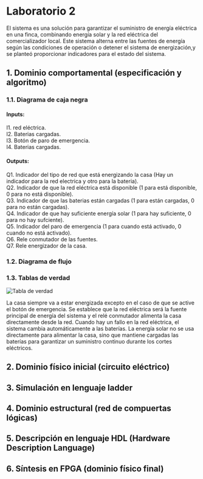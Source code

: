 ﻿# Laboratorio 2
El sistema es una solución para garantizar el suministro de energía eléctrica en una finca, combinando energía solar y la red eléctrica del comercializador local. Este sistema alterna entre las fuentes de energía según las condiciones de operación o detener el sistema de energización,y se planteó proporcionar indicadores para el estado del sistema.

## 1. Dominio comportamental (especificación y algoritmo)
### 1.1. Diagrama de caja negra
#### Inputs:
  I1. red eléctrica.  
  I2. Baterias cargadas.  
  I3. Botón de paro de emergencia.  
  I4. Baterias cargadas.

#### Outputs:
  Q1. Indicador del tipo de red que está energizando la casa (Hay un indicador para la red electrica y otro para la bateria).  
  Q2. Indicador de que la red eléctrica está disponible (1 para está disponible, 0 para no está disponible).  
  Q3. Indicador de que las baterias están cargadas (1 para están cargadas, 0 para no están cargadas).  
  Q4. Indicador de que hay suficiente energía solar (1 para hay suficiente, 0 para no hay sufciente).  
  Q5. Indicador del paro de emergencia (1 para cuando está activado, 0 cuando no está activado).  
  Q6. Rele conmutador de las fuentes.  
  Q7. Rele energizador de la casa.

### 1.2. Diagrama de flujo

### 1.3. Tablas de verdad
![Tabla de verdad](ruta-de-la-imagen)


La casa siempre va a estar energizada excepto en el caso de que se active el botón de emergencia. Se establece que la red eléctrica será la fuente principal de energía del sistema y el relé conmutador alimenta la casa directamente desde la red. Cuando hay un fallo en la red eléctrica, el sistema cambia automáticamente a las baterías. La energía solar no se usa directamente para alimentar la casa, sino que mantiene cargadas las baterías para garantizar un suministro continuo durante los cortes eléctricos.

## 2. Dominio físico inicial (circuito eléctrico)
## 3. Simulación en lenguaje ladder
## 4. Dominio estructural (red de compuertas lógicas)
## 5. Descripción en lenguaje HDL (Hardware Description Language)
## 6. Síntesis en FPGA (dominio físico final)
